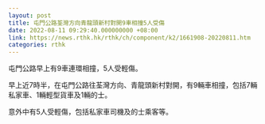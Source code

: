 ```yaml
---
layout: post
title: 屯門公路荃灣方向青龍頭新村對開9車相撞5人受傷
date: 2022-08-11 09:29:40.000000000 +08:00
link: https://news.rthk.hk/rthk/ch/component/k2/1661908-20220811.htm
categories: rthk
---
```


屯門公路早上有9車連環相撞，5人受輕傷。

早上近7時半，在屯門公路往荃灣方向、青龍頭新村對開，有9輛車相撞，包括7輛私家車、1輛輕型貨車及1輛的士。

意外中有5人受輕傷，包括私家車司機及的士乘客等。
